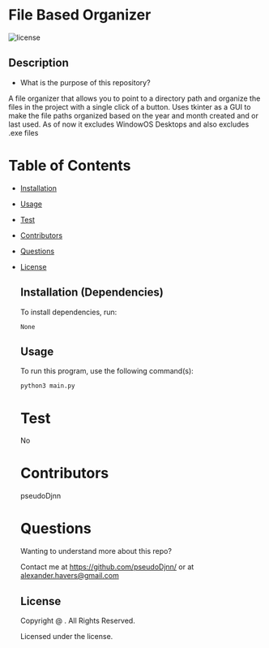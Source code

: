 # File Based Organizer
  ![license](https://img.shields.io/badge/license--yellowgreen.svg)

  ## Description
  * What is the purpose of this repository?<br/>

  A file organizer that allows you to point to a directory path and organize the files in the project with a single click of a button.  Uses tkinter as a GUI to make the file paths organized based on the year and month created and or last used.  As of now it excludes WindowOS Desktops and also excludes .exe files

  # Table of Contents

    
    
* [Installation](#installation)

    
* [Usage](#usage)

    
* [Test](#test)

    
* [Contributors](#contributors)

    
* [Questions](#questions)

    
* [License](#license)

    
  
  ## Installation (Dependencies)

    To install dependencies,  run:

    ```
    None
    ```

  ## Usage

    To run this program, use the following command(s):

    ```
    python3 main.py
    ```

  # Test


    No
    
    
  # Contributors
    
    
    
    pseudoDjnn

    
  # Questions

    Wanting to understand more about this repo?
    
    Contact me at https://github.com/pseudoDjnn/ or at alexander.havers@gmail.com
    
  
    ## License

    Copyright @ .  All Rights Reserved.

    Licensed under the  license.
    
